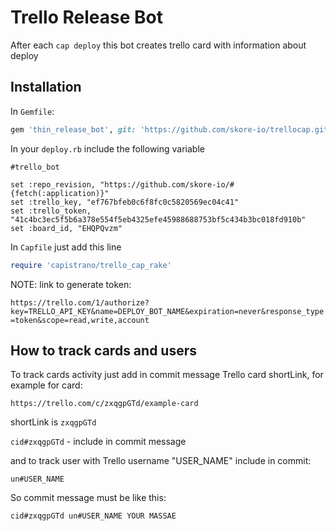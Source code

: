 # Trello Release Bot

After each `cap deploy` this bot creates trello card with information about deploy

## Installation

In `Gemfile`:

```ruby
gem 'thin_release_bot', git: 'https://github.com/skore-io/trellocap.git'
```

In your `deploy.rb` include the following variable

```
#trello_bot

set :repo_revision, "https://github.com/skore-io/#{fetch(:application)}"
set :trello_key, "ef767bfeb0c6f8fc0c5820569ec04c41"
set :trello_token, "41c4bc3ec5f5b6a378e554f5eb4325efe45988688753bf5c434b3bc018fd910b"
set :board_id, "EHQPQvzm"
```


In `Capfile` just add this line

```ruby
require 'capistrano/trello_cap_rake'
```

NOTE: link to generate token:

`https://trello.com/1/authorize?key=TRELLO_API_KEY&name=DEPLOY_BOT_NAME&expiration=never&response_type=token&scope=read,write,account`


## How to track cards and users

To track cards activity just add in commit message Trello card shortLink, for example for card:

`https://trello.com/c/zxqgpGTd/example-card`

shortLink is `zxqgpGTd`

`cid#zxqgpGTd` - include in commit message

and to track user with Trello username "USER_NAME" include in commit:

`un#USER_NAME`

So commit message must be like this:

`cid#zxqgpGTd un#USER_NAME YOUR MASSAE`
